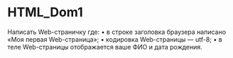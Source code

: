 # HTML_Dom1
Написать Web-страничку где: • в строке заголовка браузера написано «Моя первая Web-страница»; • кодировка Web-страницы — utf-8; • в теле Web-страницы отображается ваше ФИО и дата рождения.
